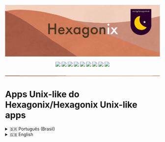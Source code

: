 <p align="center">
<img src="https://github.com/hexagonix/Doc/blob/main/Img/banner.png">
</p>

<div align="center">

![](https://img.shields.io/github/license/hexagonix/Unix-Apps.svg)
![](https://img.shields.io/github/stars/hexagonix/Unix-Apps.svg)
![](https://img.shields.io/github/issues/hexagonix/Unix-Apps.svg)
![](https://img.shields.io/github/issues-closed/hexagonix/Unix-Apps.svg)
![](https://img.shields.io/github/issues-pr/hexagonix/Unix-Apps.svg)
![](https://img.shields.io/github/issues-pr-closed/hexagonix/Unix-Apps.svg)
![](https://img.shields.io/github/downloads/hexagonix/Unix-Apps/total.svg)
![](https://img.shields.io/github/release/hexagonix/Unix-Apps.svg)
[![](https://img.shields.io/twitter/follow/hexagonixOS.svg?style=social&label=Follow%20%40HexagonixOS)](https://twitter.com/hexagonixOS)

</div>

<!-- Vai funcionar como <hr> -->

<img src="https://github.com/hexagonix/Doc/blob/main/Img/hr.png" width="100%" height="2px" />

# Apps Unix-like do Hexagonix/Hexagonix Unix-like apps

<details title="Português (Brasil)" align='left'>
<br>
<summary align='left'>🇧🇷 Português (Brasil)</summary>

# Aplicativos e utilitários do Hexagonix

<div align="justify">

Este repositório contém os aplicativos e utilitários padrão do Hexagonix.

</div>

## Utilitários incluidos

<div align="justify">

Diversos utilitários no padrão Unix estão incluidos até o momento. São eles:

* cat
* clear
* cowsay
* cp
* date
* echo
* file
* free
* init
* login
* ls
* man
* mount
* ps
* rm
* sh
* shutdown
* su
* top
* uname
* whoami

Outros utilitários são exclusivos do Hexagonix. São eles:

* htop (versão alternativa de top)
* hash (shell alternativo)
* lshapp (lê e exibe informações de imagens HAPP)
* lshmod (lê e exibe informações de imagens HBoot)

</div>

</details>

<details title="English" align='left'>
<br>
<summary align='left'>🇬🇧 English</summary>

# Hexagonix apps and utilities

<div align="justify">

This repository contains the standard Hexagonix applications and utilities.

</div>

## Utilities included

<div align="justify">

Several Unix-standard utilities are included so far. Are they:

* cat
* clear
* cowsay
* cp
* date
* echo
* file
* free
* init
* login
* ls
* man
* mount
* ps
* rm
* sh
* shutdown
* su
* top
* uname
* whoami

Other utilities are exclusive to Hexagonix. Are they:

* htop (alternate version of top)
* hash (alternate shell)
* lshapp (reads and displays information from HAPP images)
* lshmod (reads and displays information from HBoot images)

</div>

</details>

<!--

Versão deste arquivo: 1.0

-->
